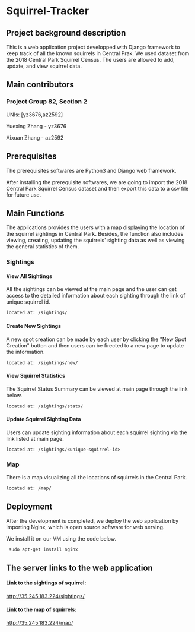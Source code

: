 Squirrel-Tracker
==============

Project background description
---------------
This is a web application project developped with Django framework to keep track of all the known squirrels in Central Prak. We used dataset from the 2018 Central Park Squirrel Census. The users are allowed to add, update, and view squirrel data. 


Main contributors
-----------------
### Project Group 82, Section 2

UNIs: [yz3676,az2592]

Yuexing Zhang - yz3676

Aixuan Zhang - az2592


Prerequisites
-------
The prerequisites softwares are Python3 and Django web framework.

After installing the prerequisite softwares, we are going to import the 2018 Central Park Squirrel Census dataset and then export this data to a csv file for future use.


Main Functions
------------
The applications provides the users with a map displaying the location of the squirrel sightings in Central Park. Besides, the function also includes viewing, creating, updating the squirrels' sighting data as well as viewing the general statistics of them.

### Sightings

#### View All Sightings
All the sightings can be viewed at the main page and the user can get access to the detailed information about each sighting through the link of unique squirrel id.

    located at: /sightings/

#### Create New Sightings
A new spot creation can be made by each user by clicking the "New Spot Creation" button and then users can be firected to a new page to update the information.

    located at: /sightings/new/
    
    
#### View Squirrel Statistics
The Squirrel Status Summary can be viewed at main page through the link below.
 
    located at: /sightings/stats/


#### Update Squirrel Sighting Data
Users can update sighting information about each squirrel sighting via the link listed at main page.

    located at: /sightings/<unique-squirrel-id>


### Map
There is a map visualizing all the locations of squirrels in the Central Park.
    
    located at: /map/



Deployment
------------
After the development is completed, we deploy the web application by importing Nginx, which is open source software for web serving.

We install it on our VM using the code below.
    
     sudo apt-get install nginx


The server links to the web application
--------------
#### Link to the sightings of squirrel:
http://35.245.183.224/sightings/

#### Link to the map of squirrels:
http://35.245.183.224/map/

